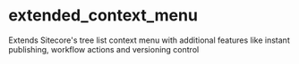 extended_context_menu
=====================

Extends Sitecore's tree list context menu with additional features like instant publishing, workflow actions and versioning control

